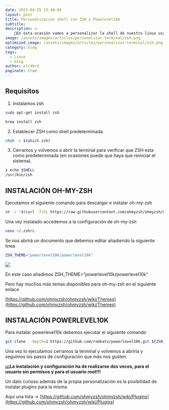 ```yaml
---
date: 2023-04-25 23:48:05
layout: post
title: Personalización shell con ZSH y Powelevel10k
subtitle: 
description: >-
    🤠En esta ocasión vamos a personalizar la shell de nuestro linux usando zsh y powerlevel10k🤠
image: /assets/images/articles/personalizar-terminal/zsh.png
optimized_image: /assets/images/articles/personalizar-terminal/zsh.png
category: blog
tags:
  - Linux
  - blog
author: elc4br4
paginate: true
---
```



## Requisitos

1. Instalamos zsh

```bash
sudo apt-get install zsh

brew install zsh
```

2. Establecer ZSH como shell predeterminada

```bash
chsh -s $(which zsh)
```


3. Cerramos y volvemos a abrir la terminal para verificar que ZSH esta como predeterminada (en ocasiones puede que haya que reiniciar el sistema).

```bash
❯ echo $SHELL
/usr/bin/zsh
```

## INSTALACIÓN OH-MY-ZSH

Ejecutamos el siguiente comando para descargar e instalar oh-my-zsh

```bash 
sh -c "$(curl -fsSL https://raw.githubusercontent.com/ohmyzsh/ohmyzsh/master/tools/install.sh)" 
```


Una vez instalado accedemos a la configuración de oh-my-zsh

```bash 
nano ~/.zshrc
```


Se nos abrirá un documento que debemos editar añadiendo la siguiente línea

```bash
ZSH_THEME="powerlevel10k/powerlevel10k"
```


![](/assets/images/personalizar-terminal/powerlevel10k.png)

En este caso añadimos ZSH_THEME=”powerlevel10k/powerlevel10k”

Pero hay muchos más temas disponibles para oh-my-zsh en el siguiente enlace

[https://github.com/ohmyzsh/ohmyzsh/wiki/Themes](https://github.com/ohmyzsh/ohmyzsh/wiki/Themes)


## INSTALACIÓN POWERLEVEL10K

Para instalar powerlevel10k debemos ejecutar el siguiente comando

```bash
git clone --depth=1 https://github.com/romkatv/powerlevel10k.git ${ZSH_CUSTOM:-$HOME/.oh-my-zsh/custom}/themes/powerlevel10k 
```

Una vez lo ejecutamos cerramos la terminal y volvemos a abrirla y seguimos los pasos de configuración que más nos gusten.


**¡¡¡La instalación y configuración ha de realizarse dos veces, para el usuario sin permisos y para el usuario root!!!**

Un dato curioso además de la propia personalización es la posibilidad de instalar plugins para la misma.

Aquí una lista → [https://github.com/ohmyzsh/ohmyzsh/wiki/Plugins](https://github.com/ohmyzsh/ohmyzsh/wiki/Plugins)



